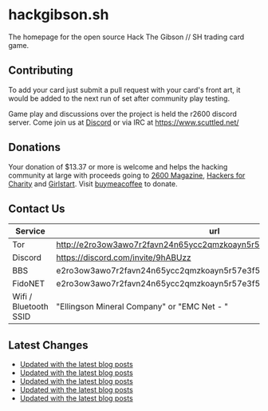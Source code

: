 # hackgibson.sh
The homepage for the open source Hack The Gibson // SH trading card game.


## Contributing

To add your card just submit a pull request with your card's front art, it would be added to the next run of set after community play testing.

Game play and discussions over the project is held the r2600 discord server. Come join us at [Discord](https://discord.com/invite/9hABUzz) or via IRC at https://www.scuttled.net/


## Donations

Your donation of $13.37 or more is welcome and helps the hacking community at large with proceeds going to [2600 Magazine](https://2600.com/), [Hackers for Charity](https://hackersforcharity.org) and [Girlstart](https://girlstart.org).  Visit [buymeacoffee](https://www.buymeacoffee.com/hackgibson.sh) to donate.


## Contact Us

Service | url
-|-
Tor | http://e2ro3ow3awo7r2favn24n65ycc2qmzkoayn5r57e3f56nvjwdcgg32ad.onion
Discord | https://discord.com/invite/9hABUzz
BBS | e2ro3ow3awo7r2favn24n65ycc2qmzkoayn5r57e3f56nvjwdcgg32ad.onion:23
FidoNET | e2ro3ow3awo7r2favn24n65ycc2qmzkoayn5r57e3f56nvjwdcgg32ad.onion:24554
Wifi / Bluetooth SSID | "Ellingson Mineral Company" or "EMC Net - <fidonet address>"

## Latest Changes
<!-- BLOG-POST-LIST:START -->
- [Updated with the latest blog posts](https://github.com/DFW2600/hackgibson.sh/commit/c31ad92989e78c882f349f3be296e112a08e9e59)
- [Updated with the latest blog posts](https://github.com/DFW2600/hackgibson.sh/commit/a1c2c17803c4a8a6f77e23c9ddaaba5ab4571813)
- [Updated with the latest blog posts](https://github.com/DFW2600/hackgibson.sh/commit/c7d3da2ddb1f31c827b8810c7fbc81a95afa1eec)
- [Updated with the latest blog posts](https://github.com/DFW2600/hackgibson.sh/commit/4a1d86a4a04409cad05cc52320ebe0046e6c1bdb)
- [Updated with the latest blog posts](https://github.com/DFW2600/hackgibson.sh/commit/f1ae9da6bd637c317e7357c932e3183ef59e823b)
<!-- BLOG-POST-LIST:END -->

